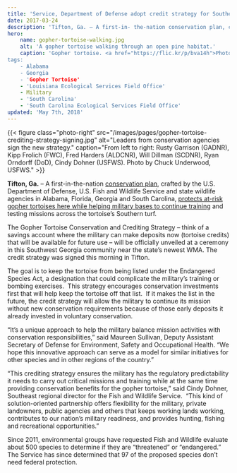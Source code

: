 ```yaml
---
title: 'Service, Department of Defense adopt credit strategy for Southeast installations benefiting gopher tortoise and other species'
date: 2017-03-24
description: 'Tifton, Ga. – A first-in- the-nation conservation plan, crafted by the U.S. Department of Defense, U.S. Fish and Wildlife Service and state wildlife agencies in Alabama, Florida, Georgia and South Carolina, protects at-risk gopher tortoises here while helping military bases to continue training and testing missions across the tortoise’s Southern turf.'
hero:
    name: gopher-tortoise-walking.jpg
    alt: 'A gopher tortoise walking through an open pine habitat.'
    caption: 'Gopher tortoise. <a href="https://flic.kr/p/bva14h">Photo</a> by FWC.
tags:
    - Alabama
    - Georgia
    - 'Gopher Tortoise'
    - 'Louisiana Ecological Services Field Office'
    - Military
    - 'South Carolina'
    - 'South Carolina Ecological Services Field Office'
updated: 'May 7th, 2018'
---
```


{{< figure class="photo-right" src="/images/pages/gopher-tortoise-crediting-strategy-signing.jpg" alt="Leaders from conservation agencies sign the new strategy." caption="From left to right: Rusty Garrison (GADNR), Kipp Frolich (FWC), Fred Harders (ALDCNR), Will Dillman (SCDNR), Ryan Orndorff (DoD), Cindy Dohner (USFWS). Photo by Chuck Underwood, USFWS." >}}

**Tifton, Ga.** – A first-in-the-nation [conservation plan](/pdf/strategy/gopher-tortoise-conservation-and-crediting-strategy-department-of-defense.pdf), crafted by the U.S. Department of Defense, U.S. Fish and Wildlife Service and state wildlife agencies in Alabama, Florida, Georgia and South Carolina, [protects at-risk gopher tortoises here while helping military bases to continue training](/articles/protecting-military-readiness-and-the-iconic-gopher-tortoise-at-the-same-time/) and testing missions across the tortoise’s Southern turf.

The Gopher Tortoise Conservation and Crediting Strategy – think of a savings account where the military can make deposits now (tortoise credits) that will be available for future use – will be officially unveiled at a ceremony in this Southwest Georgia community near the state’s newest WMA. The credit strategy was signed this morning in Tifton.

The goal is to keep the tortoise from being listed under the Endangered Species Act, a designation that could complicate the military’s training or bombing exercises.  This strategy encourages conservation investments first that will help keep the tortoise off that list.  If it makes the list in the future, the credit strategy will allow the military to continue its mission without new conservation requirements because of those early deposits it already invested in voluntary conservation.

“It’s a unique approach to help the military balance mission activities with conservation responsibilities,” said Maureen Sullivan, Deputy Assistant Secretary of Defense for Environment, Safety and Occupational Health. “We hope this innovative approach can serve as a model for similar initiatives for other species and in other regions of the country.”

“This crediting strategy ensures the military has the regulatory predictability it needs to carry out critical missions and training while at the same time providing conservation benefits for the gopher tortoise,” said Cindy Dohner, Southeast regional director for the Fish and Wildlife Service.  “This kind of solution-oriented partnership offers flexibility for the military, private landowners, public agencies and others that keeps working lands working, contributes to our nation’s military readiness, and provides hunting, fishing and recreational opportunities.”

Since 2011, environmental groups have requested Fish and Wildlife evaluate about 500 species to determine if they are “threatened” or “endangered.” The Service has since determined that 97 of the proposed species don’t need federal protection.
